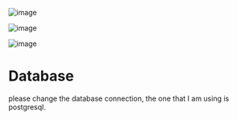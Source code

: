 ![image](https://user-images.githubusercontent.com/65780408/122273607-32973d00-cf14-11eb-86cc-7a4ba3e9b5f4.png)



![image](https://user-images.githubusercontent.com/65780408/122273640-3d51d200-cf14-11eb-99fa-d60dbc45c361.png)




![image](https://user-images.githubusercontent.com/65780408/122273714-55295600-cf14-11eb-91f0-d019227a8f94.png)



<div>
    <h1>Database</h1>
    <p>please change the database connection, the one that I am using is postgresql. </p>
    </div>
